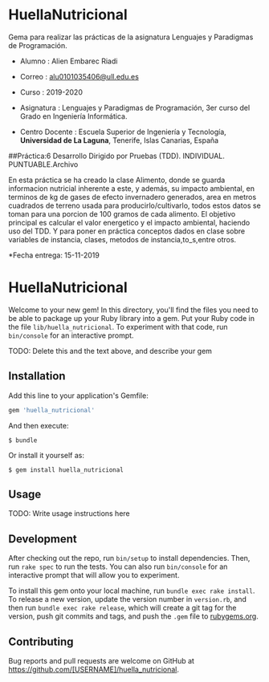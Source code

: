 # HuellaNutricional

Gema para realizar las prácticas de la asignatura Lenguajes y Paradigmas de Programación.

* Alumno : Alien Embarec Riadi

* Correo : alu0101035406@ull.edu.es

* Curso : 2019-2020

* Asignatura : Lenguajes y Paradigmas de Programación, 3er curso del Grado en Ingeniería Informática.

* Centro Docente : Escuela Superior de Ingeniería y Tecnología, **Universidad de La Laguna**, Tenerife, Islas Canarias, España



##Práctica:6 Desarrollo Dirigido por Pruebas (TDD). INDIVIDUAL. PUNTUABLE.Archivo

En esta práctica se ha creado la clase Alimento, donde se guarda informacion nutricial inherente a este, y además, su impacto ambiental, en terminos de kg de gases de efecto invernadero generados, area en metros cuadrados de terreno usada para producirlo/cultivarlo, todos estos datos se toman para una porcion de 100 gramos de cada alimento. El objetivo principal es calcular el valor energetico y el impacto ambiental, haciendo uso del TDD. Y para poner en práctica conceptos dados en clase sobre variables de instancia, clases, metodos de instancia,to_s,entre otros.

*Fecha entrega: 15-11-2019



# HuellaNutricional

Welcome to your new gem! In this directory, you'll find the files you need to be able to package up your Ruby library into a gem. Put your Ruby code in the file `lib/huella_nutricional`. To experiment with that code, run `bin/console` for an interactive prompt.

TODO: Delete this and the text above, and describe your gem

## Installation

Add this line to your application's Gemfile:

```ruby
gem 'huella_nutricional'
```

And then execute:

    $ bundle

Or install it yourself as:

    $ gem install huella_nutricional

## Usage

TODO: Write usage instructions here

## Development

After checking out the repo, run `bin/setup` to install dependencies. Then, run `rake spec` to run the tests. You can also run `bin/console` for an interactive prompt that will allow you to experiment.

To install this gem onto your local machine, run `bundle exec rake install`. To release a new version, update the version number in `version.rb`, and then run `bundle exec rake release`, which will create a git tag for the version, push git commits and tags, and push the `.gem` file to [rubygems.org](https://rubygems.org).

## Contributing

Bug reports and pull requests are welcome on GitHub at https://github.com/[USERNAME]/huella_nutricional.
